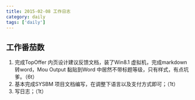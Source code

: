 ```yaml
---
title: 2015-02-08 工作日志
category: daily
tags: ['daily']
---
```


## 工作番茄数
1. 完成TopOffer 内页设计建议反馈文档，装了Win8.1 虚拟机，完成markdown 转word，Mou Output 黏贴到Word 中居然不带标题等级，只有样式，有点坑爹。（6t）
2. 基本完成SYSBM 项目文档编写，在调整下语言以及支付方式即可；（1t）
3. 写日志；（1t）